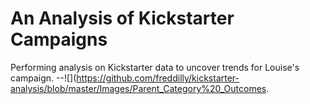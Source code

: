 # An Analysis of Kickstarter Campaigns
Performing analysis on Kickstarter data to uncover trends for Louise's campaign.
--![](https://github.com/freddilly/kickstarter-analysis/blob/master/Images/Parent_Category%20_Outcomes.

